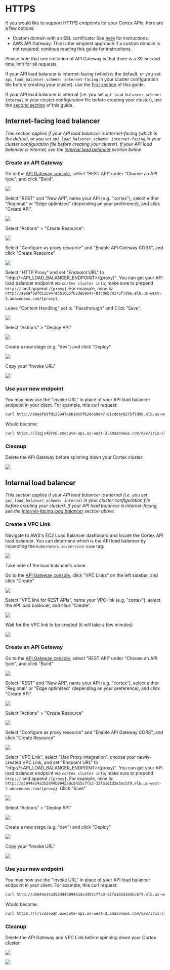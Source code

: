 # HTTPS

If you would like to support HTTPS endpoints for your Cortex APIs, here are a few options:

* Custom domain with an SSL certificate: See [here](custom-domain.md) for instructions.
* AWS API Gateway: This is the simplest approach if a custom domain is not required; continue reading this guide for instructions.

Please note that one limitation of API Gateway is that there is a 30-second time limit for all requests.

If your API load balancer is internet-facing (which is the default, or you set `api_load_balancer_scheme: internet-facing` in your cluster configuration file before creating your cluster), use the [first section](#internet-facing-load-balancer) of this guide.

If your API load balancer is internal (i.e. you set `api_load_balancer_scheme: internal` in your cluster configuration file before creating your cluster), use the [second section](#internal-load-balancer) of this guide.

## Internet-facing load balancer

_This section applies if your API load balancer is internet-facing (which is the default, or you set `api_load_balancer_scheme: internet-facing` in your cluster configuration file before creating your cluster). If your API load balancer is internal, see the [internal load balancer](#internal-load-balancer) section below._

### Create an API Gateway

Go to the [API Gateway console](https://console.aws.amazon.com/apigateway/home), select "REST API" under "Choose an API type", and click "Build".

![](https://user-images.githubusercontent.com/808475/78293216-18269e80-74dd-11ea-9e68-86922c2cbc7c.png)

Select "REST" and "New API", name your API (e.g. "cortex"), select either "Regional" or "Edge optimized" (depending on your preference), and click "Create API".

![](https://user-images.githubusercontent.com/808475/78293434-66d43880-74dd-11ea-92d6-692158171a3f.png)

Select "Actions" > "Create Resource":

![](https://user-images.githubusercontent.com/808475/80154502-8b6b7f80-8574-11ea-9c78-7d9f277bf55b.png)

Select "Configure as proxy resource" and "Enable API Gateway CORS", and click "Create Resource"

![](https://user-images.githubusercontent.com/808475/80154565-ad650200-8574-11ea-8753-808cd35902e2.png)

Select "HTTP Proxy" and set "Endpoint URL" to "http://<API_LOAD_BALANCER_ENDPOINT>/{proxy}". You can get your API load balancer endpoint via `cortex cluster info`; make sure to prepend `http://` and append `/{proxy}`. For example, mine is: `http://a9eaf69fd125947abb1065f62de59047-81cdebc0275f7d96.elb.us-west-2.amazonaws.com/{proxy}`.

Leave "Content Handling" set to "Passthrough" and Click "Save".

![](https://user-images.githubusercontent.com/808475/80154735-13ea2000-8575-11ea-83ca-58f182df83c6.png)

Select "Actions" > "Deploy API"

![](https://user-images.githubusercontent.com/808475/80154802-2c5a3a80-8575-11ea-9ab3-de89885fd658.png)

Create a new stage (e.g. "dev") and click "Deploy"

![](https://user-images.githubusercontent.com/808475/80154859-4431be80-8575-11ea-9305-50384b1f9847.png)

Copy your "Invoke URL"

![](https://user-images.githubusercontent.com/808475/80154911-5dd30600-8575-11ea-9682-1a7328783011.png)

### Use your new endpoint

You may now use the "Invoke URL" in place of your API load balancer endpoint in your client. For example, this curl request:

```bash
curl http://a9eaf69fd125947abb1065f62de59047-81cdebc0275f7d96.elb.us-west-2.amazonaws.com/iris-classifier -X POST -H "Content-Type: application/json" -d @sample.json
```

Would become:

```bash
curl https://31qjv48rs6.execute-api.us-west-2.amazonaws.com/dev/iris-classifier -X POST -H "Content-Type: application/json" -d @sample.json
```

### Cleanup

Delete the API Gateway before spinning down your Cortex cluster:

![](https://user-images.githubusercontent.com/808475/80155073-bdc9ac80-8575-11ea-99a1-95c0579da79e.png)

## Internal load balancer

_This section applies if your API load balancer is internal (i.e. you set `api_load_balancer_scheme: internal` in your cluster configuration file before creating your cluster). If your API load balancer is internet-facing, see the [internet-facing load balancer](#internet-facing-load-balancer) section above._

### Create a VPC Link

Navigate to AWS's EC2 Load Balancer dashboard and locate the Cortex API load balancer. You can determine which is the API load balancer by inspecting the `kubernetes.io/service-name` tag:

![](https://user-images.githubusercontent.com/808475/80142777-961c1980-8560-11ea-9202-40964dbff5e9.png)

Take note of the load balancer's name.

Go to the [API Gateway console](https://console.aws.amazon.com/apigateway/home), click "VPC Links" on the left sidebar, and click "Create"

![](https://user-images.githubusercontent.com/808475/80142466-0c6c4c00-8560-11ea-8293-eb5e5572b797.png)

Select "VPC link for REST APIs", name your VPC link (e.g. "cortex"), select the API load balancer, and click "Create".

![](https://user-images.githubusercontent.com/808475/80143027-03c84580-8561-11ea-92de-9ed0a5dfa593.png)

Wait for the VPC link to be created (it will take a few minutes)

![](https://user-images.githubusercontent.com/808475/80144088-bbaa2280-8562-11ea-901b-8520eb253df7.png)

### Create an API Gateway

Go to the [API Gateway console](https://console.aws.amazon.com/apigateway/home), select "REST API" under "Choose an API type", and click "Build"

![](https://user-images.githubusercontent.com/808475/78293216-18269e80-74dd-11ea-9e68-86922c2cbc7c.png)

Select "REST" and "New API", name your API (e.g. "cortex"), select either "Regional" or "Edge optimized" (depending on your preference), and click "Create API"

![](https://user-images.githubusercontent.com/808475/78293434-66d43880-74dd-11ea-92d6-692158171a3f.png)

Select "Actions" > "Create Resource"

![](https://user-images.githubusercontent.com/808475/80141938-3cffb600-855f-11ea-9c1c-132ca4503b7a.png)

Select "Configure as proxy resource" and "Enable API Gateway CORS", and click "Create Resource"

![](https://user-images.githubusercontent.com/808475/80142124-80f2bb00-855f-11ea-8e4e-9413146e0815.png)

Select "VPC Link", select "Use Proxy Integration", choose your newly-created VPC Link, and set "Endpoint URL" to "http://<API_LOAD_BALANCER_ENDPOINT>/{proxy}". You can get your API load balancer endpoint via `cortex cluster info`; make sure to prepend `http://` and append `/{proxy}`. For example, mine is: `http://a5044e34a352d44b0945adcd455c7fa3-32fa161d3e5bcbf9.elb.us-west-2.amazonaws.com/{proxy}`. Click "Save"

![](https://user-images.githubusercontent.com/808475/80147407-4f322200-8568-11ea-8ef5-df5164c1375f.png)

Select "Actions" > "Deploy API"

![](https://user-images.githubusercontent.com/808475/80147555-86083800-8568-11ea-86af-1b1e38c9d322.png)

Create a new stage (e.g. "dev") and click "Deploy"

![](https://user-images.githubusercontent.com/808475/80147631-a7692400-8568-11ea-8a09-13dbd50b17b9.png)

Copy your "Invoke URL"

![](https://user-images.githubusercontent.com/808475/80147716-c798e300-8568-11ea-9aef-7dd6fdf4a68a.png)

### Use your new endpoint

You may now use the "Invoke URL" in place of your API load balancer endpoint in your client. For example, this curl request:

```bash
curl http://a5044e34a352d44b0945adcd455c7fa3-32fa161d3e5bcbf9.elb.us-west-2.amazonaws.com/iris-classifier -X POST -H "Content-Type: application/json" -d @sample.json
```

Would become:

```bash
curl https://lrivodooqh.execute-api.us-west-2.amazonaws.com/dev/iris-classifier -X POST -H "Content-Type: application/json" -d @sample.json
```

### Cleanup

Delete the API Gateway and VPC Link before spinning down your Cortex cluster:

![](https://user-images.githubusercontent.com/808475/80149163-05970680-856b-11ea-9f82-61f4061a3321.png)

![](https://user-images.githubusercontent.com/808475/80149204-1ba4c700-856b-11ea-83f7-9741c78b6b95.png)
